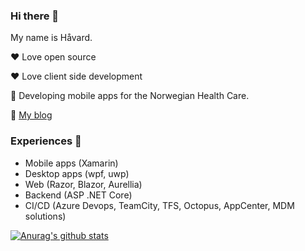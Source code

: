### Hi there 👋 

My name is Håvard. 

❤️ Love open source 

❤️ Love client side development

🏥 Developing mobile apps for the Norwegian Health Care.
 
📃 [My blog](https://haavamoa.madethis.blog/) 

### Experiences 🍰

- Mobile apps (Xamarin)
- Desktop apps (wpf, uwp) 
- Web (Razor, Blazor, Aurellia)
- Backend (ASP .NET Core)
- CI/CD (Azure Devops, TeamCity, TFS, Octopus, AppCenter, MDM solutions)

[![Anurag's github stats](https://github-readme-stats.vercel.app/api?username=haavamoa)](https://github.com/anuraghazra/github-readme-stats)
